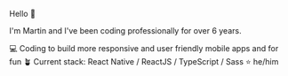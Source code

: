 Hello 👋

I'm Martin and I've been coding professionally for over 6 years.

💻   Coding to build more responsive and user friendly mobile apps and for fun
🪴   Current stack: React Native / ReactJS / TypeScript / Sass
⭐️   he/him
